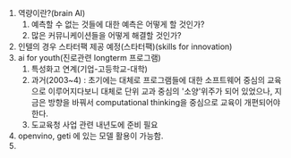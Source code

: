 1.  역량이란?(brain AI)
	1. 예측할 수 없는 것들에 대한 예측은 어떻게 할 것인가?
	2. 많은 커뮤니케이션들을 어떻게 해결할 것인가?
2. 인텔의 경우 스타터팩 제공 예정(스타터팩)(skills for innovation)
3. ai for youth(진로관련 longterm 프로그램)
	1. 특성화고 연계(기업-고등학교-대학) 
	2. 과거(2003~4) : 초기에는 대체로 프로그램들에 대한 소프트웨어 중심의 교육으로 이루어지다보니 대체로 단위 교과 중심의 '소양'위주가 되어 있었으나, 지금은 방향을 바꿔서 computational thinking을 중심으로 교육이 개편되어야 한다.
	3. 도교육청 사업 관련 내년도에 준비 필요
4. openvino, geti 에 있는 모델 활용이 가능함.
5. 